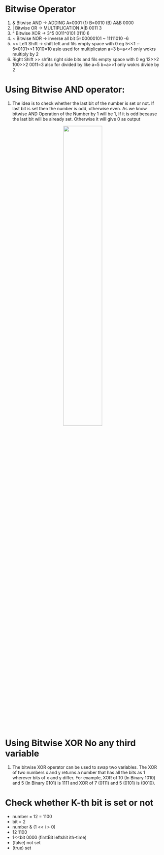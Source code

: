 # Bitwise Operator
1. & Bitwise AND -> ADDING A=0001 (1) B=0010 (B) A&B 0000
2. | Bitwise OR -> MULTIPLICATION A|B 0011 3
3. ^ Bitwise XOR -> 3^5 0011^0101 0110 6
4. ~ Bitwise NOR -> inverse all bit 5=00000101 ~ 11111010 -6
5. << Left Shift -> shift left and fils empty space with 0
   eg 5<<1 :- 5=0101<<1 1010=10 aslo used for multiplicaton a=3 b=a<<1 only wokrs multiply by 2
6. Right Shift >> shfits right side bits and fils empty space with 0 eg 12>>2 100>>2 0011=3 also for divided by like a=5 b=a>>1 only wokrs divide by 2

# Using Bitwise AND operator: 
1. The idea is to check whether the last bit of the number is set or not. If last bit is  set then the number is odd, otherwise even.
As we know bitwise AND Operation of the Number by 1 will be 1, If it is odd because the last bit will be already set. Otherwise it will give 0 as output

<p align="center"> 
<a href="#"><img width="50%" height="auto" src="https://media.geeksforgeeks.org/wp-content/uploads/20200227234707/Untitled-Diagram521.jpg" height="175px"/></a>
</p>

# Using Bitwise XOR No any third variable
1. The bitwise XOR operator can be used to swap two variables. The XOR of two numbers x and y returns a number that has all the bits as 1 wherever bits of x and y differ. For example, XOR of 10 (In Binary 1010) and 5 (In Binary 0101) is 1111 and XOR of 7 (0111) and 5 (0101) is (0010). 

# Check whether K-th bit is set or not 

 * number = 12 = 1100
 * bit = 2
 * number & (1 << i > 0)
 * 12      1100
 * 1<<bit  0000   (firstBit leftshit ith-time)
 * (false) not set
 * (true) set

